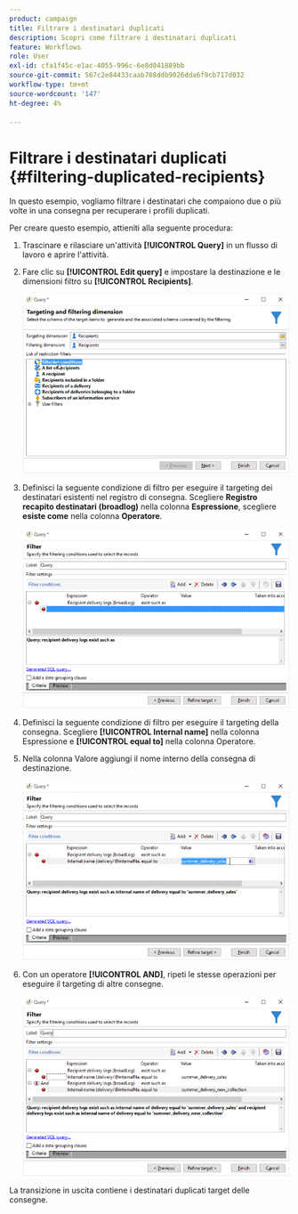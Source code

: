 ```yaml
---
product: campaign
title: Filtrare i destinatari duplicati
description: Scopri come filtrare i destinatari duplicati
feature: Workflows
role: User
exl-id: cfa1f45c-e1ac-4055-996c-6e8d041889bb
source-git-commit: 567c2e84433caab708ddb9026dda6f9cb717d032
workflow-type: tm+mt
source-wordcount: '147'
ht-degree: 4%

---
```


# Filtrare i destinatari duplicati {#filtering-duplicated-recipients}



In questo esempio, vogliamo filtrare i destinatari che compaiono due o più volte in una consegna per recuperare i profili duplicati.

Per creare questo esempio, attieniti alla seguente procedura:

1. Trascinare e rilasciare un&#39;attività **[!UICONTROL Query]** in un flusso di lavoro e aprire l&#39;attività.
1. Fare clic su **[!UICONTROL Edit query]** e impostare la destinazione e le dimensioni filtro su **[!UICONTROL Recipients]**.

   ![](assets/query_recipients_1.png)

1. Definisci la seguente condizione di filtro per eseguire il targeting dei destinatari esistenti nel registro di consegna. Scegliere **Registro recapito destinatari (broadlog)** nella colonna **Espressione**, scegliere **esiste come** nella colonna **Operatore**.

   ![](assets/query_recipients_2.png)

1. Definisci la seguente condizione di filtro per eseguire il targeting della consegna. Scegliere **[!UICONTROL Internal name]** nella colonna Espressione e **[!UICONTROL equal to]** nella colonna Operatore.
1. Nella colonna Valore aggiungi il nome interno della consegna di destinazione.

   ![](assets/query_recipients_3.png)

1. Con un operatore **[!UICONTROL AND]**, ripeti le stesse operazioni per eseguire il targeting di altre consegne.

   ![](assets/query_recipients_4.png)

La transizione in uscita contiene i destinatari duplicati target delle consegne.
